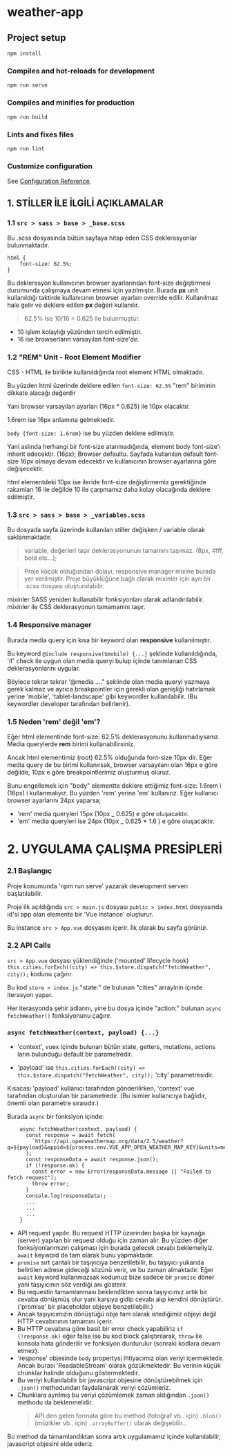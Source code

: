 # weather-app

## Project setup

```
npm install
```

### Compiles and hot-reloads for development

```
npm run serve
```

### Compiles and minifies for production

```
npm run build
```

### Lints and fixes files

```
npm run lint
```

### Customize configuration

See [Configuration Reference](https://cli.vuejs.org/config/).

## 1. STİLLER İLE İLGİLİ AÇIKLAMALAR

### 1.1 `src > sass > base > _base.scss`

Bu .scss dosyasında bütün sayfaya hitap eden CSS deklerasyonlar bulunmaktadır.

```
html {
    font-size: 62.5%;
}
```

Bu deklerasyon kullanıcının browser ayarlarından font-size değiştirmesi durumunda çalışmaya devam etmesi için yazılmıştır.
Burada **px** unit kullanıldığı taktirde kullanıcının browser ayarları override edilir. Kullanılmaz hale gelir ve deklere edilen **px** değeri kullanılır.

> 62.5% ise 10/16 = 0.625 ile bulunmuştur.

- 10 işlem kolaylığı yüzünden tercih edilmiştir.
- 16 ise browserların varsayılan font-size'dır.

### 1.2 "REM" Unit - Root Element Modifier

CSS - HTML ile birlikte kullanıldığında root element HTML olmaktadır.

Bu yüzden html üzerinde deklere edilen `font-size: 62.5%` "rem" biriminin dikkate alacağı değerdir

Yani browser varsayılan ayarları (16px \* 0.625) ile 10px olacaktır.

1.6rem ise 16px anlamına gelmektedir.

`body {font-size: 1.6rem}` ise bu yüzden deklere edilmiştir.

Yani aslında herhangi bir font-size atanmadığında, element body font-size'ı inherit edecektir. (16px);
Browser defaultu. Sayfada kullanılan default font-size 16px olmaya devam edecektir ve kullanıcının browser ayarlarına göre değişecektir.

html elementdeki 10px ise ileride font-size değiştirmemiz gerektiğinde rakamları 16 ile değilde 10 ile çarpmamız daha kolay olacağında deklere edilmiştir.

### 1.3 `src > sass > base > _variables.scss`

Bu dosyada sayfa üzerinde kullanılan stiller değişken / variable olarak saklanmaktadır.

> variable, değerleri taşır deklerasyonunun tamamını taşımaz. (8px, #fff, bold etc...);

> Proje küçük olduğundan dolayı, responsive manager mixine burada yer verilmiştir.
> Proje büyüklüğüne bağlı olarak mixinler için ayrı bir .scss dosyası oluşturulabilir.

mixinler SASS yeniden kullanabilir fonksiyonları olarak adlandırılabilir.
mixinler ile CSS deklerasyonun tamamanını taşır.

### 1.4 Responsive manager

Burada media query için kısa bir keyword olan **responsive** kullanılmıştır.

Bu keyword `@include responsive($mobile) {...}` şeklinde kullanıldığında, 'if' check ile uygun olan media queryi bulup içinde tanımlanan CSS deklerasyonlarını uygular.

Böylece tekrar tekrar '@media ...." şeklinde olan media queryi yazmaya gerek kalmaz ve ayrıca breakpointler için gerekli olan genişliği hatırlamak yerine 'mobile', 'tablet-landscape' gibi keywordler kullanılabilir. (Bu keywordler developer tarafından belirlenir).

### 1.5 Neden 'rem' değil 'em'?

Eğer html elementinde font-size: 62.5% deklerasyonunu kullanmadıysanız. Media querylerde **rem** birimi kullanabilirsiniz.

Ancak html elementimiz (root) 62.5% olduğunda font-size 10px dir. Eğer media query de bu birimi kullanırsak, browser varsayılanı olan 16px e göre değilde, 10px e göre breakpointlerimiz oluşturmuş oluruz.

Bunu engellemek için "body" elementte deklere ettiğimiz font-size: 1.6rem i (16px) i kullanmalıyız.
Bu yüzden 'rem' yerine 'em' kullanırız. Eğer kullanıcı browser ayarlarını 24px yaparsa;

- 'rem' media queryleri 15px (10px \_ 0.625) e göre oluşacaktır.
- 'em' media queryleri ise 24px (10px \_ 0.625 \* 1.6 ) e göre oluşacaktır.

# 2. UYGULAMA ÇALIŞMA PRESİPLERİ

### 2.1 Başlangıç

Proje konumunda 'npm run serve' yazarak development serverı başlatılabilir.

Proje ilk açıldığında `src > main.js` dosyası `public > index.html` dosyasında id'si app olan elemente bir 'Vue instance' oluşturur.

Bu instance `src > App.vue` dosyasını içerir. İlk olarak bu sayfa görünür.

### 2.2 API Calls

`src > App.vue` dosyası yüklendiğinde ('mounted' lifecycle hook)
`this.cities.forEach((city) => this.$store.dispatch("fetchWeather", city));` kodunu çağırır.

Bu kod `store > index.js` "state:" de bulunan "cities" arrayinin içinde iterasyon yapar.

Her iterasyonda şehir adlarını, yine bu dosya içinde "action:" bulunan `async fetchWeather()`
fonksiyonunu çağırır.

### `async fetchWeather(context, payload) {...}`

- 'context', vuex içinde bulunan bütün state, getters, mutations, actions ların bulunduğu default bir parametredir.

- 'payload' ise `this.cities.forEach((city) => this.$store.dispatch("fetchWeather", city));` 'city' parametresidir.

Kısacası 'payload' kullanıcı tarafından gönderilirken, 'context' vue tarafından oluşturulan bir parametredir. (Bu isimler kullanıcıya bağlıdır, önemli olan parametre sırasıdır.)

Burada `async` bir fonksiyon içinde:

```
    async fetchWeather(context, payload) {
      const response = await fetch(
        `https://api.openweathermap.org/data/2.5/weather?q=${payload}&appid=${process.env.VUE_APP_OPEN_WEATHER_MAP_KEY}&units=metric`
      );
      const responseData = await response.json();
      if (!response.ok) {
        const error = new Error(responseData.message || "Failed to fetch request");
        throw error;
      }
      console.log(responseData);
      ...
      ...
      ...
    }
```

- API request yapılır. Bu request HTTP üzerinden başka bir kaynağa (server) yapılan bir request olduğu için zaman alır. Bu yüzden diğer fonksiyonlarımızın çalışması için burada gelecek cevabı beklemeliyiz.
  `await` keyword de tam olarak bunu yapmaktadır.
- `promise` sırt çantalı bir taşıyıcıya benzetilebilir, bu taşıyıcı yukarıda belirtilen adrese gideceği sözünü verir, ve bu zaman almaktadır. Eğer `await` keyword kullanmazsak kodumuz bize sadece bir `promise` döner yani taşıyıcının söz verdiği anı gösterir.
- Bu requestin tamamlanması beklendikten sonra taşıyıcımız artık bir cevaba dönüşmüş olur yani karşıya gidip cevabı alıp kendini dönüştürür. ('promise' bir placeholder objeye benzetilebilir.)
- Ancak taşıyıcımızın dönüştüğü obje tam olarak istediğimiz objeyi değil HTTP cevabınının tamamını içerir.
- Bu HTTP cevabına göre basit bir error check yapabiliriz `if (!response.ok)` eğer false ise bu kod block çalıştırılarak, `throw` ile konsola hata gönderilir ve fonksiyon durdurulur (sonraki kodlara devam etmez).
- 'response' objesinde `body` propertysi ihtiyacımız olan veriyi içermektedir. Ancak burası 'ReadableStream' olarak gözükmektedir. Bu verinin küçük chunklar halinde olduğunu göstermektedir.
- Bu veriyi kullanılabilir bir javascript objesine dönüştürebilmek için `.json()` methodundan faydalanarak veriyi çözümleriz.
- Chunklara ayrılmış bu veriyi çözümlemek zaman aldığından `.json()` methodu da beklenmelidir.
  > API den gelen formata göre bu method (fotoğraf vb.. için) `.blob()` (müzikler vb.. için) `.arrayBuffer()` olarak değişebilir...

Bu method da tamamlandıktan sonra artık uygulamamız içinde kullanılabilir, javascript objesini elde ederiz.
